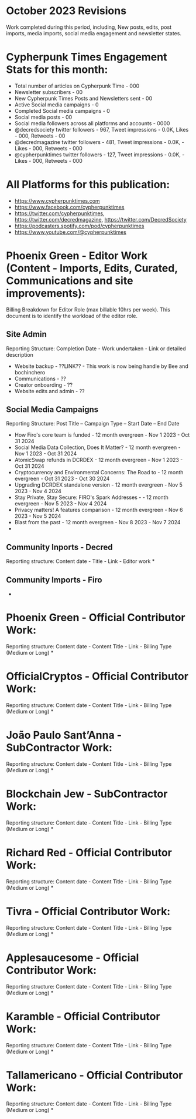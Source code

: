 # October 2023 Revisions
Work completed during this period, including, New posts, edits, post imports, media imports, social media engagement and newsletter states.

# Cypherpunk Times Engagement Stats for this month:
* Total number of articles on Cypherpunk Time -  000
* Newsletter subscribers - 00
* New Cypherpunk Times Posts and Newsletters sent - 00
* Active Social media campaigns - 0
* Completed Social media campaigns - 0
* Social media posts - 00
* Social media followers across all platforms and accounts - 0000
* @decredsociety twitter followers - 967, Tweet impressions - 0.0K, Likes - 000, Retweets - 00
* @decredmagazine twitter followers - 481, Tweet impressions - 0.0K, - Likes - 000, Retweets - 000
* @cypherpunktimes twitter followers - 127, Tweet impressions - 0.0K, - Likes - 000, Retweets - 000


# All Platforms for this publication:
* https://www.cypherpunktimes.com
* https://www.facebook.com/cypherpunktimes
* https://twitter.com/cypherpunktimes, https://twitter.com/decredmagazine, https://twitter.com/DecredSociety
* https://podcasters.spotify.com/pod/cypherpunktimes
* https://www.youtube.com/@cypherpunktimes


# Phoenix Green - Editor Work (Content - Imports, Edits, Curated, Communications and site improvements):

Billing Breakdown for Editor Role (max billable 10hrs per week).
This document is to identify the workload of the editor role.


## Site Admin
Reporting Structure: Completion Date - Work undertaken - Link or detailed description
* Website backup - ??LINK?? - This work is now being handle by Bee and bochinchero
* Communications - ??
* Creator onboarding - ??
* Website edits and admin - ??

## Social Media Campaigns 
Reporting Structure: Post Title – Campaign Type – Start Date – End Date
* How Firo's core team is funded - 12 month evergreen - Nov 1 2023 - Oct 31 2024
* Social Media Data Collection, Does It Matter? - 12 month evergreen - Nov 1 2023 - Oct 31 2024
* AtomicSwap refunds in DCRDEX - 12 month evergreen - Nov 1 2023 - Oct 31 2024
* Cryptocurrency and Environmental Concerns: The Road to - 12 month evergreen - Oct 31 2023 - Oct 30 2024
* Upgrading DCRDEX standalone version - 12 month evergreen - Nov 5 2023 - Nov 4 2024
* Stay Private, Stay Secure: FIRO's Spark Addresses - - 12 month evergreen - Nov 5 2023 - Nov 4 2024
* Privacy matters! A features comparison - 12 month evergreen - Nov 6 2023 - Nov 5 2024
* Blast from the past - 12 month evergreen - Nov 8 2023 - Nov 7 2024
* 

## Community Inports - Decred
Reporting structure: Content date - Title - Link - Editor work
* 

## Community Imports - Firo
*

# Phoenix Green - Official Contributor Work:
Reporting structure: Content date - Content Title - Link - Billing Type (Medium or Long)
* 

# OfficialCryptos - Official Contributor Work:
Reporting structure: Content date - Content Title - Link - Billing Type (Medium or Long)
* 

# João Paulo Sant’Anna - SubContractor Work:
Reporting structure: Content date - Content Title - Link - Billing Type (Medium or Long)
* 

# Blockchain Jew - SubContractor Work:
Reporting structure: Content date - Content Title - Link - Billing Type (Medium or Long)
* 

# Richard Red - Official Contributor Work:
Reporting structure: Content date - Content Title - Link - Billing Type (Medium or Long)
* 

# Tivra - Official Contributor Work:
Reporting structure: Content date - Content Title - Link - Billing Type (Medium or Long)
* 

# Applesaucesome - Official Contributor Work:
Reporting structure: Content date - Content Title - Link - Billing Type (Medium or Long)
* 

# Karamble - Official Contributor Work:
Reporting structure: Content date - Content Title - Link - Billing Type (Medium or Long)
* 

# Tallamericano - Official Contributor Work:
Reporting structure: Content date - Content Title - Link - Billing Type (Medium or Long)
* 

